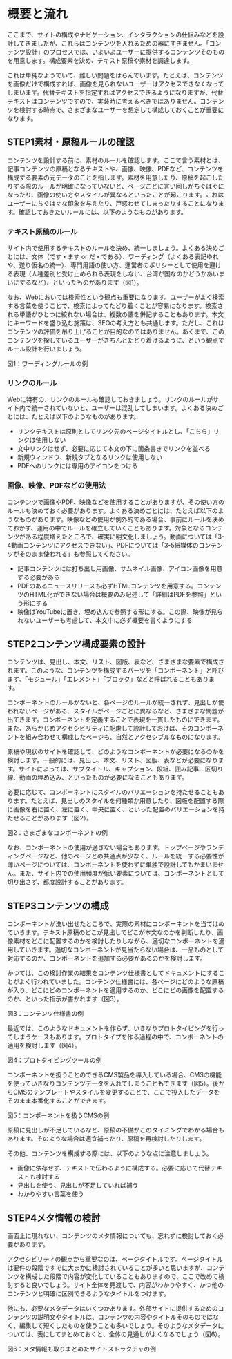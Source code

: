 # 概要と流れ
ここまで、サイトの構成やナビゲーション、インタラクションの仕組みなどを設計してきましたが、これらはコンテンツを入れるための器にすぎません。「コンテンツ設計」のプロセスでは、いよいよユーザーに提供するコンテンツそのものを用意します。構成要素を決め、テキスト原稿や素材を調達します。

これは単純なようでいて、難しい問題をはらんでいます。たとえば、コンテンツを画像だけで構成すれば、画像を見られないユーザーはアクセスできなくなってしまいます。代替テキストを指定すればアクセスできるようになりますが、代替テキストはコンテンツですので、実装時に考えるべきではありません。コンテンツを検討する時点で、さまざまなユーザーを想定して構成しておくことが重要になります。


## STEP1素材・原稿ルールの確認
コンテンツを設計する前に、素材のルールを確認します。ここで言う素材とは、記事コンテンツの原稿となるテキストや、画像、映像、PDFなど、コンテンツを構成する要素の元データのことを指します。素材を用意したり、原稿を起こしたりする際のルールが明確になっていないと、ページごとに言い回しがちぐはぐになったり、画像の使い方やスタイルが異なるといったことが起こります。これはユーザーにちぐはぐな印象を与えたり、戸惑わせてしまったりすることになります。確認しておきたいルールには、以下のようなものがあります。


### テキスト原稿のルール
サイト内で使用するテキストのルールを決め、統一しましょう。よくある決めごとには、文体（です・ます or だ・である）、ワーディング（よくある表記ゆれや、送り仮名の統一）、専門用語の使い方、運営者のポリシーとして使用を避ける表現（人種差別と受け止められる表現をしない、台湾が国なのかどうかあいまいにするなど）、といったものがあります（図1）。

なお、Webにおいては検索性という観点も重要になります。ユーザーがよく検索する言葉を使うことで、検索によってたどり着くことが容易になります。検索される単語がひとつに絞れない場合は、複数の語を併記することもあります。本文にキーワードを盛り込む施策は、SEOの考え方とも共通します。ただし、これはコンテンツの評価を吊り上げることが目的なのではありません。あくまで、このコンテンツを探しているユーザーがきちんとたどり着けるように、という観点でルール設計を行いましょう。

図1：ワーディングルールの例


### リンクのルール
Webに特有の、リンクのルールも確認しておきましょう。リンクのルールがサイト内で統一されていないと、ユーザーは混乱してしまいます。よくある決めごとには、たとえば以下のようなものがあります。

* リンクテキストは原則としてリンク先のページタイトルとし、「こちら」リンクは使用しない
* 文中リンクはせず、必要に応じて本文の下に箇条書きでリンクを並べる
* 新規ウィンドウ、新規タブとなるリンクは使用しない
* PDFへのリンクには専用のアイコンをつける


### 画像、映像、PDFなどの使用法
コンテンツで画像やPDF、映像などを使用することがありますが、その使い方のルールも決めておく必要があります。よくある決めごとには、たとえば以下のようなものがあります。映像などの使用が例外的である場合、事前にルールを決めておかず、運用の中でルールを確立していくこともあります。対象となるコンテンツがある程度増えたところで、確実に明文化しましょう。動画については「3-4動画コンテンツにアクセスできない」、PDFについては「3-5紙媒体のコンテンツがそのまま使われる」も参照してください。

* 記事コンテンツには打ち出し用画像、サムネイル画像、アイコン画像を用意する必要がある
* PDFのあるニュースリリースも必ずHTMLコンテンツを用意する。コンテンツのHTML化ができない場合は概要のみ記述して「詳細はPDFを参照」という形にする
* 映像はYouTubeに置き、埋め込んで参照する形にする。この際、映像が見られないユーザーも考慮して、本文中に必ず概要を書くようにする



## STEP2コンテンツ構成要素の設計
コンテンツは、見出し、本文、リスト、図版、表など、さまざまな要素で構成されます。このような、コンテンツを構成するパーツを「コンポーネント」と呼びます。「モジュール」「エレメント」「ブロック」などと呼ばれることもあります。

コンポーネントのルールがないと、各ページのルールが統一されず、見出しが使われないページがある、スタイルがページごとに異なるなど、さまざまな問題が出てきます。コンポーネントを定義することで表現を一貫したものにできます。また、あらかじめアクセシビリティに配慮して設計しておけば、そのコンポーネントを組み合わせて構成したページも、自然とアクセシブルなものになります。

原稿や現状のサイトを確認して、どのようなコンポーネントが必要になるのかを検討します。一般的には、見出し、本文、リスト、図版、表などが必要になります。サイトによっては、サブタイトル、キャプション、段組、囲み記事、区切り線、動画の埋め込み、といったものが必要になることもあります。

必要に応じて、コンポーネントにスタイルのバリエーションを持たせることもあります。たとえば、見出しのスタイルを何種類か用意したり、図版を配置する際に画像を右に置く、左に置く、中央に置く、といった配置のバリエーションを持たせることがあります（図2）。


図2：さまざまなコンポーネントの例


なお、コンポーネントの使用が適さない場合もあります。トップページやランディングページなど、他のページとの共通点が少なく、ルールを統一する必要性が薄いページについては、コンポーネントを使わずに単独で設計してもかまいません。また、サイト内での使用頻度が低い要素については、コンポーネントとして切り出さず、都度設計することがあります。


## STEP3コンテンツの構成
コンポーネントが洗い出せたところで、実際の素材にコンポーネントを当てはめていきます。テキスト原稿のどこが見出しでどこが本文なのかを判断したり、画像素材をどこに配置するのかを検討したりしながら、適切なコンポーネントを適用していきます。適切なコンポーネントが見当たらない場合は、一品ものとして対応するのか、コンポーネントを追加する必要があるのかを検討します。

かつては、この検討作業の結果をコンテンツ仕様書としてドキュメントにすることがよく行われていました。コンテンツ仕様書には、各ページにどのような原稿が入り、どこにどのコンポーネントを適用するのか、どこにどの画像を配置するのか、といった指示が書かれます（図3）。


図3：コンテンツ仕様書の例


最近では、このようなドキュメントを作らず、いきなりプロトタイピングを行ってしまうケースもあります。プロトタイプを作る過程の中で、コンポーネントの適用を検討します（図4）。


図4：プロトタイピングツールの例


コンポーネントを扱うことのできるCMS製品を導入している場合、CMSの機能を使っていきなりコンテンツデータを入れてしまうこともできます（図5）。後からCMSのテンプレートやスタイルを変更することで、ここで投入したデータをそのまま本番化することができます。


図5：コンポーネントを扱うCMSの例


原稿に見出しが不足しているなど、原稿の不備がこのタイミングでわかる場合もあります。そのような場合は適宜補ったり、原稿を再検討したりします。

その他、コンテンツを構成する際には、以下のような点に注意しましょう。

* 画像に依存せず、テキストで伝わるように構成する。必要に応じて代替テキストも検討する
* 見出しを使う、見出しが不足していれば補う
* わかりやすい言葉を使う


## STEP4メタ情報の検討
画面上に現れない、コンテンツのメタ情報についても、忘れずに検討しておく必要があります。

アクセシビリティの観点から重要なのは、ページタイトルです。ページタイトルは要件の段階ですでに大まかに検討されていることが多いと思いますが、コンテンツを構成した段階で内容が変化していることもありますので、ここで改めて検討すると良いでしょう。サイト全体を見渡して、内容がわかりやすく、かつ他のコンテンツと明確に区別できるようなタイトルをつけます。

他にも、必要なメタデータはいくつかあります。外部サイトに提供するためのコンテンツの説明文やタイトルは、コンテンツの内容やタイトルそのものではなく、編集して短くしたものを使うことも多いでしょう。そのようなメタデータについては、表にしてまとめておくと、全体の見通しがよくなるでしょう（図6）。


図6：メタ情報も取りまとめたサイトストラクチャの例


